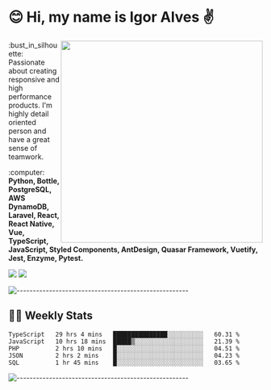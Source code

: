 # :blush: Hi, my name is Igor Alves :v:

<img src="https://github-readme-stats.vercel.app/api?username=iguit0&show_icons=true&count_private=true&theme=onedark" min-width="400px" max-width="400px" width="400px" align="right" />

<p align="left"> 
  :bust_in_silhouette: Passionate about creating responsive and high performance products.
  I'm highly detail oriented person and have a great sense of teamwork.
</p>

<p align="left">
  :computer: <strong>Python, Bottle, PostgreSQL, AWS DynamoDB, Laravel, React, React Native, Vue, TypeScript, JavaScript, Styled Components, AntDesign, Quasar Framework, Vuetify, Jest, Enzyme, Pytest.</strong>
</p>

<p align="left">
  <a href="https://www.linkedin.com/in/igor-lucio-alves" target="_blank" rel="noopener noreferrer" alt="Linkedin">
  <img src="https://img.shields.io/badge/LinkedIn-0077B5?style=for-the-badge&logo=linkedin&logoColor=white" /></a>

  <a href="https://t.me/iguit0" target="_blank" rel="noopener noreferrer" alt="Telegram">
  <img src="https://img.shields.io/badge/Telegram-2CA5E0?style=for-the-badge&logo=telegram&logoColor=white" /></a>
</p>

![-----------------------------------------------------](https://raw.githubusercontent.com/andreasbm/readme/master/assets/lines/aqua.png)

## :man_technologist: Weekly Stats
<!--START_SECTION:waka-->
```text
TypeScript   29 hrs 4 mins   ███████████████░░░░░░░░░░   60.31 % 
JavaScript   10 hrs 18 mins  █████▒░░░░░░░░░░░░░░░░░░░   21.39 % 
PHP          2 hrs 10 mins   █░░░░░░░░░░░░░░░░░░░░░░░░   04.51 % 
JSON         2 hrs 2 mins    █░░░░░░░░░░░░░░░░░░░░░░░░   04.23 % 
SQL          1 hr 45 mins    █░░░░░░░░░░░░░░░░░░░░░░░░   03.65 % 
```
<!--END_SECTION:waka-->
![-----------------------------------------------------](https://raw.githubusercontent.com/andreasbm/readme/master/assets/lines/aqua.png)

